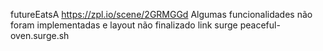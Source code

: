 futureEatsA
https://zpl.io/scene/2GRMGGd
Algumas funcionalidades não foram implementadas e layout não finalizado
link surge 
peaceful-oven.surge.sh
